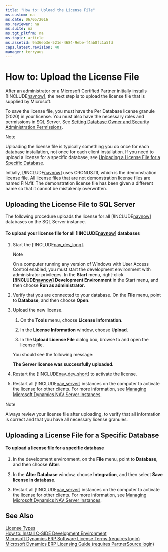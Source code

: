 ```yaml
---
title: "How to: Upload the License File"
ms.custom: na
ms.date: 06/05/2016
ms.reviewer: na
ms.suite: na
ms.tgt_pltfrm: na
ms.topic: article
ms.assetid: 9a36eb3e-521e-4684-9ebe-f4ab8fc1a5fd
caps.latest.revision: 40
manager: terryaus
---
```

# How to: Upload the License File
After an administrator or a Microsoft Certified Partner initially installs [!INCLUDE[navnow](../dynamics-nav/includes/navnow_md.md)], the next step is to upload the license file that is supplied by Microsoft.  
  
 To save the license file, you must have the Per Database license granule \(2020\) in your license. You must also have the necessary roles and permissions in SQL Server. See [Setting Database Owner and Security Administration Permissions](../dynamics-nav/Setting-Database-Owner-and-Security-Administration-Permissions.md).  
  
> [!NOTE]  
>  Uploading the license file is typically something you do once for each database installation, not once for each client installation. If you need to upload a license for a specific database, see [Uploading a License File for a Specific Database](../Topic/How%20to:%20Upload%20the%20License%20File.md#UploadtoDatabase).  
  
 Initially, [!INCLUDE[navnow](../dynamics-nav/includes/navnow_md.md)] uses CRONUS.flf, which is the demonstration license file. All license files that are not demonstration license files are named FIN.flf. The demonstration license file has been given a different name so that it cannot be mistakenly overwritten.  
  
## Uploading the License File to SQL Server  
 The following procedure uploads the license for all [!INCLUDE[navnow](../dynamics-nav/includes/navnow_md.md)] databases on the SQL Server instance.  
  
#### To upload your license file for all [!INCLUDE[navnow](../dynamics-nav/includes/navnow_md.md)] databases  
  
1.  Start the [!INCLUDE[nav_dev_long](../dynamics-nav/includes/nav_dev_long_md.md)].  
  
    > [!NOTE]  
    >  On a computer running any version of Windows with User Access Control enabled, you must start the development environment with administrator privileges. In the **Start** menu, right\-click **[!INCLUDE[navnow](../dynamics-nav/includes/navnow_md.md)] Development Environment** in the Start menu, and then choose **Run as administrator**.  
  
2.  Verify that you are connected to your database. On the **File** menu, point to **Database**, and then choose **Open**.  
  
3.  Upload the new license.  
  
    1.  On the **Tools** menu, choose **License Information**.  
  
    2.  In the **License Information** window, choose **Upload**.  
  
    3.  In the **Upload License File** dialog box, browse to and open the license file.  
  
     You should see the following message:  
  
     **The Server license was successfully uploaded.**  
  
4.  Restart the [!INCLUDE[nav_dev_short](../dynamics-nav/includes/nav_dev_short_md.md)] to activate the license.  
  
5.  Restart all [!INCLUDE[nav_server](../dynamics-nav/includes/nav_server_md.md)] instances on the computer to activate the license for other clients. For more information, see [Managing Microsoft Dynamics NAV Server Instances](../dynamics-nav/Managing-Microsoft-Dynamics-NAV-Server-Instances.md).  
  
> [!NOTE]  
>  Always review your license file after uploading, to verify that all information is correct and that you have all necessary license granules.  
  
##  <a name="UploadtoDatabase"></a> Uploading a License File for a Specific Database  
  
#### To upload a license file for a specific database  
  
1.  In the development environment, on the **File** menu, point to **Database**, and then choose **Alter**.  
  
2.  In the **Alter Database** window, choose **Integration**, and then select **Save license in database**.  
  
3.  Restart all [!INCLUDE[nav_server](../dynamics-nav/includes/nav_server_md.md)] instances on the computer to activate the license for other clients. For more information, see [Managing Microsoft Dynamics NAV Server Instances](../dynamics-nav/Managing-Microsoft-Dynamics-NAV-Server-Instances.md).  
  
## See Also  
 [License Types](../dynamics-nav/License-Types.md)   
 [How to: Install C\-SIDE Development Environment](../Topic/How%20to:%20Install%20C-SIDE%20Development%20Environment.md)   
 [Microsoft Dynamics ERP Software License Terms \(requires login\)](http://go.microsoft.com/fwlink/?LinkId=247426)   
 [Microsoft Dynamics ERP Licensing Guide \(requires PartnerSource login\)](http://go.microsoft.com/fwlink/?LinkID=318024)